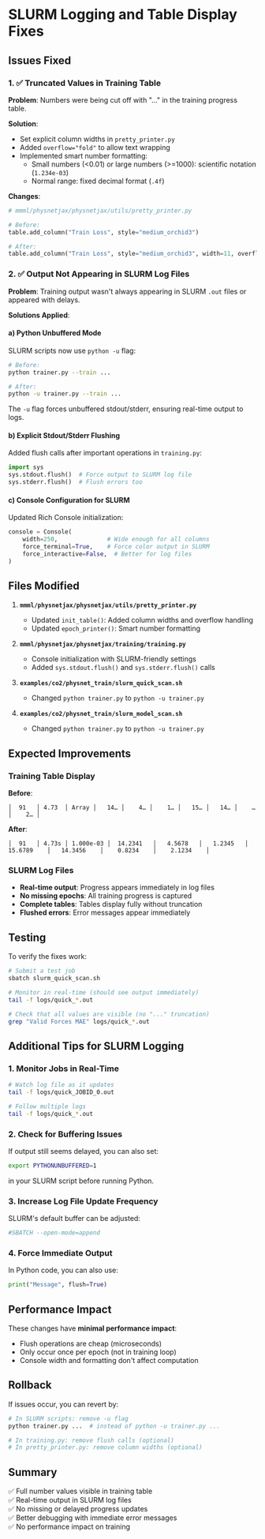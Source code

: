 # SLURM Logging and Table Display Fixes

## Issues Fixed

### 1. ✅ **Truncated Values in Training Table**
**Problem**: Numbers were being cut off with "..." in the training progress table.

**Solution**: 
- Set explicit column widths in `pretty_printer.py`
- Added `overflow="fold"` to allow text wrapping
- Implemented smart number formatting:
  - Small numbers (<0.01) or large numbers (>=1000): scientific notation (`1.234e-03`)
  - Normal range: fixed decimal format (`.4f`)

**Changes**:
```python
# mmml/physnetjax/physnetjax/utils/pretty_printer.py

# Before:
table.add_column("Train Loss", style="medium_orchid3")

# After:
table.add_column("Train Loss", style="medium_orchid3", width=11, overflow="fold")
```

### 2. ✅ **Output Not Appearing in SLURM Log Files**
**Problem**: Training output wasn't always appearing in SLURM `.out` files or appeared with delays.

**Solutions Applied**:

#### a) **Python Unbuffered Mode**
SLURM scripts now use `python -u` flag:
```bash
# Before:
python trainer.py --train ...

# After:
python -u trainer.py --train ...
```
The `-u` flag forces unbuffered stdout/stderr, ensuring real-time output to logs.

#### b) **Explicit Stdout/Stderr Flushing**
Added flush calls after important operations in `training.py`:
```python
import sys
sys.stdout.flush()  # Force output to SLURM log file
sys.stderr.flush()  # Flush errors too
```

#### c) **Console Configuration for SLURM**
Updated Rich Console initialization:
```python
console = Console(
    width=250,              # Wide enough for all columns
    force_terminal=True,    # Force color output in SLURM
    force_interactive=False,  # Better for log files
)
```

## Files Modified

1. **`mmml/physnetjax/physnetjax/utils/pretty_printer.py`**
   - Updated `init_table()`: Added column widths and overflow handling
   - Updated `epoch_printer()`: Smart number formatting

2. **`mmml/physnetjax/physnetjax/training/training.py`**
   - Console initialization with SLURM-friendly settings
   - Added `sys.stdout.flush()` and `sys.stderr.flush()` calls

3. **`examples/co2/physnet_train/slurm_quick_scan.sh`**
   - Changed `python trainer.py` to `python -u trainer.py`

4. **`examples/co2/physnet_train/slurm_model_scan.sh`**
   - Changed `python trainer.py` to `python -u trainer.py`

## Expected Improvements

### Training Table Display
**Before**:
```
│  91   │ 4.73  │ Array │   14… │    4… │    1… │   15… │   14… │    … │    2… │
```

**After**:
```
│  91   │ 4.73s │ 1.000e-03 │  14.2341   │   4.5678   │   1.2345   │   15.6789    │   14.3456    │    0.8234    │    2.1234    │
```

### SLURM Log Files
- **Real-time output**: Progress appears immediately in log files
- **No missing epochs**: All training progress is captured
- **Complete tables**: Tables display fully without truncation
- **Flushed errors**: Error messages appear immediately

## Testing

To verify the fixes work:

```bash
# Submit a test job
sbatch slurm_quick_scan.sh

# Monitor in real-time (should see output immediately)
tail -f logs/quick_*.out

# Check that all values are visible (no "..." truncation)
grep "Valid Forces MAE" logs/quick_*.out
```

## Additional Tips for SLURM Logging

### 1. **Monitor Jobs in Real-Time**
```bash
# Watch log file as it updates
tail -f logs/quick_JOBID_0.out

# Follow multiple logs
tail -f logs/quick_*.out
```

### 2. **Check for Buffering Issues**
If output still seems delayed, you can also set:
```bash
export PYTHONUNBUFFERED=1
```
in your SLURM script before running Python.

### 3. **Increase Log File Update Frequency**
SLURM's default buffer can be adjusted:
```bash
#SBATCH --open-mode=append
```

### 4. **Force Immediate Output**
In Python code, you can also use:
```python
print("Message", flush=True)
```

## Performance Impact

These changes have **minimal performance impact**:
- Flush operations are cheap (microseconds)
- Only occur once per epoch (not in training loop)
- Console width and formatting don't affect computation

## Rollback

If issues occur, you can revert by:
```bash
# In SLURM scripts: remove -u flag
python trainer.py ...  # instead of python -u trainer.py ...

# In training.py: remove flush calls (optional)
# In pretty_printer.py: remove column widths (optional)
```

## Summary

✅ Full number values visible in training table  
✅ Real-time output in SLURM log files  
✅ No missing or delayed progress updates  
✅ Better debugging with immediate error messages  
✅ No performance impact on training

